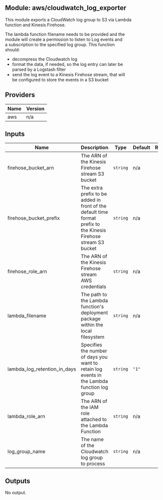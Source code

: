 ## Module: aws/cloudwatch\_log\_exporter

This module exports a CloudWatch log group to S3 via Lambda  
function and Kinesis Firehose.

The lambda function filename needs to be provided and the  
module will create a permission to listen to Log events and  
a subscription to the specified log group. This function  
should:
  - decompress the Cloudwatch log
  - format the data, if needed, so the log entry can later be  
parsed by a Logstash filter
  - send the log event to a Kinesis Firehose stream, that will  
be configured to store the events in a S3 bucket

## Providers

| Name | Version |
|------|---------|
| aws | n/a |

## Inputs

| Name | Description | Type | Default | Required |
|------|-------------|------|---------|:-----:|
| firehose\_bucket\_arn | The ARN of the Kinesis Firehose stream S3 bucket | `string` | n/a | yes |
| firehose\_bucket\_prefix | The extra prefix to be added in front of the default time format prefix to the Kinesis Firehose stream S3 bucket | `string` | n/a | yes |
| firehose\_role\_arn | The ARN of the Kinesis Firehose stream AWS credentials | `string` | n/a | yes |
| lambda\_filename | The path to the Lambda function's deployment package within the local filesystem | `string` | n/a | yes |
| lambda\_log\_retention\_in\_days | Specifies the number of days you want to retain log events in the Lambda function log group | `string` | `"1"` | no |
| lambda\_role\_arn | The ARN of the IAM role attached to the Lambda Function | `string` | n/a | yes |
| log\_group\_name | The name of the Cloudwatch log group to process | `string` | n/a | yes |

## Outputs

No output.

